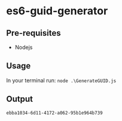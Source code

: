 # es6-guid-generator

## Pre-requisites
- Nodejs

## Usage
In your terminal run: ``` node .\GenerateGUID.js ```

## Output
```ebba1034-6d11-4172-a062-95b1e964b739``` 
